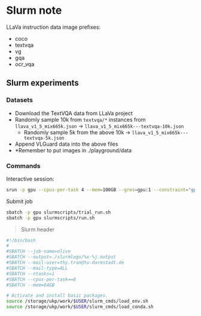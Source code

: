# Slurm note

LLaVa instruction data image prefixes:
- coco
- textvqa
- vg
- gqa
- ocr_vqa




## Slurm experiments

### Datasets
- Download the TextVQA data from LLaVa project
- Randomly sample 10k from `textvqa/*` instances from `llava_v1_5_mix665k.json` -> `llava_v1_5_mix665k---textvqa-10k.json`
    - Randomly sample 5k from the above 10k -> `llava_v1_5_mix665k---textvqa-5k.json`
- Append VLGuard data into the above files
- *Remember to put images in ./playground/data



### Commands
Interactive session:
```bash
srun -p gpu --cpus-per-task 4 --mem=100GB --gres=gpu:1 --constraint="gpu_model:a6000" --pty bash
```

Submit job
```bash
sbatch -p gpu slurmscripts/trial_run.sh
sbatch -p gpu slurmscripts/run.sh
```

> Slurm header

```bash
#!/bin/bash
#
#SBATCH --job-name=olive
#SBATCH --output=./slurmlogs/%x-%j.output
#SBATCH --mail-user=thy.tran@tu-darmstadt.de
#SBATCH --mail-type=ALL
#SBATCH --ntasks=1
#SBATCH --cpus-per-task==8
#SBATCH --mem=64GB

# Activate and install basic packages.
source /storage/ukp/work/$USER/slurm_cmds/load_env.sh
source /storage/ukp/work/$USER/slurm_cmds/load_conda.sh
```
